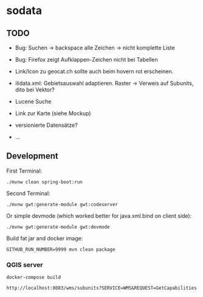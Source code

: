 # sodata

## TODO
- Bug: Suchen -> backspace alle Zeichen -> nicht komplette Liste
- Bug: Firefox zeigt Aufklappen-Zeichen nicht bei Tabellen
- Link/Icon zu geocat.ch sollte auch beim hovern rot erscheinen.

- ilidata.xml: Gebietsauswahl adaptieren. Raster -> Verweis auf Subunits, dito bei Vektor?
- Lucene Suche
- Link zur Karte (siehe Mockup)
- versionierte Datensätze?
- ...

## Development

First Terminal:
```
./mvnw clean spring-boot:run
```

Second Terminal:
```
./mvnw gwt:generate-module gwt:codeserver
```

Or simple devmode (which worked better for java.xml.bind on client side):
```
./mvnw gwt:generate-module gwt:devmode 
```

Build fat jar and docker image:
```
GITHUB_RUN_NUMBER=9999 mvn clean package
```


### QGIS server
```
docker-compose build
```

```
http://localhost:8083/wms/subunits?SERVICE=WMS&REQUEST=GetCapabilities
```
